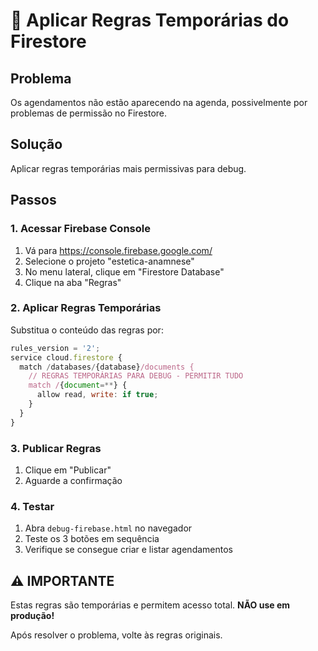 # 🔧 Aplicar Regras Temporárias do Firestore

## Problema
Os agendamentos não estão aparecendo na agenda, possivelmente por problemas de permissão no Firestore.

## Solução
Aplicar regras temporárias mais permissivas para debug.

## Passos

### 1. Acessar Firebase Console
1. Vá para https://console.firebase.google.com/
2. Selecione o projeto "estetica-anamnese"
3. No menu lateral, clique em "Firestore Database"
4. Clique na aba "Regras"

### 2. Aplicar Regras Temporárias
Substitua o conteúdo das regras por:

```javascript
rules_version = '2';
service cloud.firestore {
  match /databases/{database}/documents {
    // REGRAS TEMPORÁRIAS PARA DEBUG - PERMITIR TUDO
    match /{document=**} {
      allow read, write: if true;
    }
  }
}
```

### 3. Publicar Regras
1. Clique em "Publicar"
2. Aguarde a confirmação

### 4. Testar
1. Abra `debug-firebase.html` no navegador
2. Teste os 3 botões em sequência
3. Verifique se consegue criar e listar agendamentos

## ⚠️ IMPORTANTE
Estas regras são temporárias e permitem acesso total. 
**NÃO use em produção!**

Após resolver o problema, volte às regras originais.
